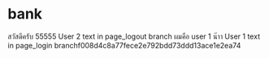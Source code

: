 # bank

สวัสดีครับ 55555
User 2 text in page_logout branch
ผมคือ user 1 น๊าา
User 1 text in page_login branchf008d4c8a77fece2e792bdd73ddd13ace1e2ea74
